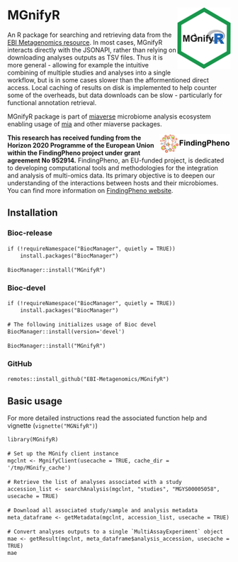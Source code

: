 # MGnifyR <img src="man/figures//mgnifyr_logo.png" align="right" width="120" />

An R package for searching and retrieving data from the
[EBI Metagenomics resource](https://www.ebi.ac.uk/metagenomics). 
In most cases, MGnifyR interacts directly with the JSONAPI, rather than relying
on downloading analyses outputs as TSV files. Thus it is more general - allowing
for example the intuitive combining of multiple studies and analyses
into a single workflow, but is in some cases slower than the afformentioned
direct access. Local caching of results on disk is implemented to help counter
some of the overheads, but data downloads can be slow - particularly for
functional annotation retrieval. 

MGnifyR package is part of [miaverse](https://microbiome.github.io/) 
microbiome analysis ecosystem enabling usage of
[mia](https://bioconductor.org/packages/release/bioc/html/mia.html)
and other miaverse packages.

<img src="man/figures/findingpheno_logo.png" align="right" width="160" />

**This research has received funding from the Horizon 2020 Programme of the
European Union within the FindingPheno project under grant agreement No
952914.** FindingPheno, an EU-funded project, is dedicated to developing
computational tools and methodologies for the integration and analysis of
multi-omics data. Its primary objective is to deepen our understanding of the
interactions between hosts and their microbiomes. You can find more information
on [FindingPheno website](https://findingpheno.eu/).

## Installation

### Bioc-release

```
if (!requireNamespace("BiocManager", quietly = TRUE))
    install.packages("BiocManager")

BiocManager::install("MGnifyR")
```

### Bioc-devel

```
if (!requireNamespace("BiocManager", quietly = TRUE))
    install.packages("BiocManager")

# The following initializes usage of Bioc devel
BiocManager::install(version='devel')

BiocManager::install("MGnifyR")
```

### GitHub

```
remotes::install_github("EBI-Metagenomics/MGnifyR")
```

## Basic usage
For more detailed instructions read the associated function help and vignette (`vignette("MGNifyR")`)

```
library(MGnifyR)

# Set up the MGnify client instance
mgclnt <- MgnifyClient(usecache = TRUE, cache_dir = '/tmp/MGnify_cache')

# Retrieve the list of analyses associated with a study
accession_list <- searchAnalysis(mgclnt, "studies", "MGYS00005058", usecache = TRUE)

# Download all associated study/sample and analysis metadata
meta_dataframe <- getMetadata(mgclnt, accession_list, usecache = TRUE)

# Convert analyses outputs to a single `MultiAssayExperiment` object
mae <- getResult(mgclnt, meta_dataframe$analysis_accession, usecache = TRUE)
mae
```

